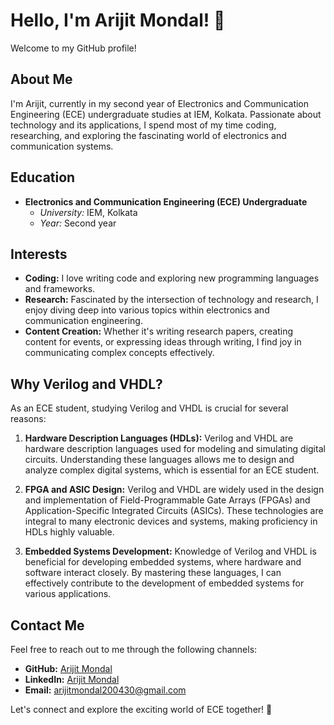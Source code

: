 # Hello, I'm Arijit Mondal! 👋

Welcome to my GitHub profile!

## About Me

I'm Arijit, currently in my second year of Electronics and Communication Engineering (ECE) undergraduate studies at IEM, Kolkata. Passionate about technology and its applications, I spend most of my time coding, researching, and exploring the fascinating world of electronics and communication systems.

## Education

- **Electronics and Communication Engineering (ECE) Undergraduate**
  - *University:* IEM, Kolkata
  - *Year:* Second year

## Interests

- **Coding:** I love writing code and exploring new programming languages and frameworks.
- **Research:** Fascinated by the intersection of technology and research, I enjoy diving deep into various topics within electronics and communication engineering.
- **Content Creation:** Whether it's writing research papers, creating content for events, or expressing ideas through writing, I find joy in communicating complex concepts effectively.

## Why Verilog and VHDL?

As an ECE student, studying Verilog and VHDL is crucial for several reasons:

1. **Hardware Description Languages (HDLs):** Verilog and VHDL are hardware description languages used for modeling and simulating digital circuits. Understanding these languages allows me to design and analyze complex digital systems, which is essential for an ECE student.
   
2. **FPGA and ASIC Design:** Verilog and VHDL are widely used in the design and implementation of Field-Programmable Gate Arrays (FPGAs) and Application-Specific Integrated Circuits (ASICs). These technologies are integral to many electronic devices and systems, making proficiency in HDLs highly valuable.

3. **Embedded Systems Development:** Knowledge of Verilog and VHDL is beneficial for developing embedded systems, where hardware and software interact closely. By mastering these languages, I can effectively contribute to the development of embedded systems for various applications.

## Contact Me

Feel free to reach out to me through the following channels:
- **GitHub:** [Arijit Mondal](https://github.com/yourusername)
- **LinkedIn:** [Arijit Mondal](https://www.linkedin.com/in/yourlinkedinprofile/)
- **Email:** [arijitmondal200430@gmail.com](mailto:arijitmondal200430@gmail.com)

Let's connect and explore the exciting world of ECE together! 🚀
